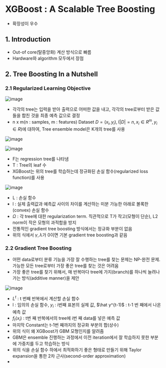 # XGBoost : A Scalable Tree Boosting

- 확장성이 우수

## 1. Introduction
- Out-of core(탈중앙화) 계산 방식으로 빠름
- Hardware와 algorithm 모두에서 장점

## 2. Tree Boosting In a Nutshell

### 2.1 Regularized Learning Objective

![image](https://github.com/as9786/ML-DLPratice/assets/80622859/58e6e771-2505-4ff9-bace-5e2b715d3164)

- 각각의 tree는 입력을 받아 출력으로 어떠한 값을 내고, 각각의 tree로부터 받은 값들을 합친 것을 최종 예측 값으로 결정
- n x m(n : samples, m : features) Dataset $D = {(x_i,y_i)}, (|D| = n, x_i \in R^m, y_i \in R)$에 대하여, Tree ensemble model은 K개의 tree를 사용

![image](https://github.com/as9786/ML-DLPratice/assets/80622859/52dfde1b-d0bc-4f0e-a39b-8f143cfdb97a)

![image](https://github.com/as9786/ML-DLPratice/assets/80622859/3b3393cf-741c-4329-bceb-1c13e4a8a25b)

- F는 regression tree를 나타냄
- T : Tree의 leaf 수
- XGBoost는 위의 tree를 학습하는데 정규화된 손실 함수(regularized loss function)를 사용

![image](https://github.com/as9786/ML-DLPratice/assets/80622859/13feeae4-83b9-476c-8588-d67023e4fc98)

- L : 손실 함수
- l : 실제 출력값과 예측값 사이의 차이를 계산하는 미분 가능한 아래로 볼록한(convex) 손실 함수
- $\Omega$ : 각 tree에 대한 regularization term. 직관적으로 T가 작고(모형이 단순), L2 norm이 작은 모형의 과적합을 방지
- 전통적인 gradient tree boosting 방식에서는 정규화 부분이 없음
- 위의 식에서 $\gamma, \lambda$가 0이면 기본 gradient tree boosting과 같음

### 2.2 Gradient Tree Boosting

- 어떤 data로부터 분류 기능을 가장 잘 수행하는 tree를 찾는 문제는 NP-완전 문제. 가능한 모든 tree로부터 가장 좋은 tree를 찾는 것은 어려움
- 가장 좋은 tree를 찾기 위해서, 매 반복마다 tree에 가지(branch)를 하나씩 늘려나가는 방식(additive manner)을 제안

![image](https://github.com/as9786/ML-DLPratice/assets/80622859/0dda60a1-875e-4d44-b477-811d4e8a623e)

- $L^t$ : t 번째 반복에서 계산할 손실 함수
- l : 임의의 손실 함수, $y_i$ : i번째 표본의 실제 값, $\hat y^{t-1)$ : t-1 번 째에서 나온 예측 값
- $f_t(x_i)$ : t번 째 반복에서의 tree에 i번 째 data를 넣은 예측 값
- 마지막 Constant는 t-1번 째까지의 정규화 부분의 합(상수)
- 위의 식이 왜 XGBoost가 GBM 모형인지를 알려줌
- GBM은 ensemble 진행하는 과정에서 이전 iteration에서 잘 학습하지 못한 부분에 가중치를 두고 학습하는 방식
- 위의 식을 손실 함수 하에서 최적화하기 좋은 형태로 만들기 위해 Taylor expansion을 통한 2차 근사(second-order approximation)
- 
